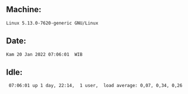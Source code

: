## Machine:
```
Linux 5.13.0-7620-generic GNU/Linux
```
## Date:
```
Kam 20 Jan 2022 07:06:01  WIB
```
## Idle:
```
 07:06:01 up 1 day, 22:14,  1 user,  load average: 0,07, 0,34, 0,26
```
